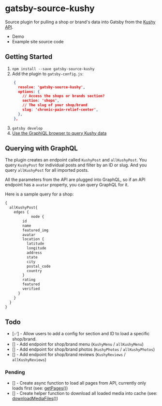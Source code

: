 # gatsby-source-kushy

Source plugin for pulling a shop or brand's data into Gatsby from the [Kushy API](http://kushy.net).

* Demo
* Example site source code

## Getting Started

1. `npm install --save gatsby-source-kushy`
1. Add the plugin to `gatsby-config.js`:

```json
    {
      resolve: 'gatsby-source-kushy',
      options: {
        // Access the shops or brands section?
        section: 'shops',
        // The slug of your shop/brand
        slug: 'chronic-pain-relief-center',
      },
    },
```

3. `gatsby develop`
4. [Use the GraphiQL browser to query Kushy data](http://localhost:8000/___graphql?query=%7B%0A%20%20allKushyPost%7B%0A%20%20%20%20edges%20%7B%0A%09%09%09node%20%7B%0A%20%20%20%20%20%20%20%20id%0A%20%20%20%20%20%20%7D%0A%20%20%20%20%7D%0A%20%20%7D%0A%7D%0A)

## Querying with GraphQL

The plugin creates an endpoint called `KushyPost` and `allKushyPost`. You query `KushyPost` for individual posts and filter by an ID or slug. And you query `allKushyPost` for all imported posts.

All the parameters from the API are plugged into GraphQL, so if an API endpoint has a `avatar` property, you can query GraphQL for it.

Here is a sample query for a shop:

```graphql
{
  allKushyPost{
    edges {
			node {
        id
        name
        featured_img
        avatar
        location {
          latitude
          longitude
          address
          state
          city
          postal_code
          country
        }
        rating
        featured
        verified
      }
    }
  }
}
```

## Todo

* [✅] - Allow users to add a config for section and ID to load a specific shop/brand.
* [] - Add endpoint for shop/brand menu (`KushyMenu` / `allKushyMenu`)
* [] - Add endpoint for shop/brand photos (`KushyPhotos` / `allKushyPhotos`)
* [] - Add endpoint for shop/brand reviews (`KushyReviews` / `allKushyReviews`)

### Pending

* [] - Create async function to load all pages from API, currently only loads first (see: [getPages()](https://github.com/gatsbyjs/gatsby/blob/master/packages/gatsby-source-wordpress/src/fetch.js#L334-L348))
* [] - Create helper function to download all loaded media into cache (see: [downloadMediaFiles()](https://github.com/gatsbyjs/gatsby/blob/master/packages/gatsby-source-wordpress/src/normalize.js#L452))
